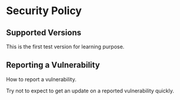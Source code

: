 # Security Policy

## Supported Versions

This is the first test version for learning purpose.

## Reporting a Vulnerability

How to report a vulnerability.

Try not to expect to get an update on a
reported vulnerability quickly.
